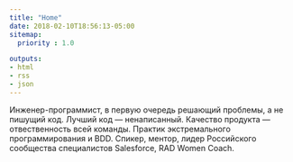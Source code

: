 ```yaml
---
title: "Home"
date: 2018-02-10T18:56:13-05:00
sitemap:
  priority : 1.0

outputs:
- html
- rss
- json
---
```

Инженер-программист, в первую очередь решающий проблемы, а не пишущий код. Лучший код — ненаписанный. Качество продукта — отвественность всей команды. Практик экстремального программирования и BDD. Спикер, ментор, лидер Российского сообщества специалистов Salesforce, RAD Women Coach.
